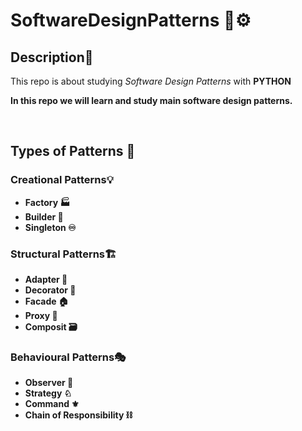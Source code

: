 # SoftwareDesignPatterns 🧩⚙️
## Description📜
<p>This repo is about studying <i>Software Design Patterns</i> with <b>PYTHON<b></p>
<p>In this repo we will learn and study main software design patterns.</p>
<br>

## Types of Patterns 🎲

### Creational Patterns💡
<ul>
    <li>Factory 🏭 </li>
    <li>Builder 👷 </li>
    <li>Singleton ♾️ </li>
</ul>

### Structural Patterns🏗️
<ul>
    <li>Adapter 🔌 </li>
    <li>Decorator 📔 </li>
    <li>Facade 🏠 </li>
    <li>Proxy 🔐 </li>
    <li>Composit 🗃️ </li>
</ul>

### Behavioural Patterns🎭
<ul>
    <li>Observer 🔭 </li>
    <li>Strategy ♘ </li>
    <li>Command ⚜️ </li>
    <li>Chain of Responsibility ⛓️ </li>
</ul>